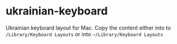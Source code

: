 ukrainian-keyboard
==================

Ukrainian keyboard layout for Mac.
Copy the content either into to ```/Library/Keyboard Layouts``` or into ```~/Library/Keyboard Layouts```
